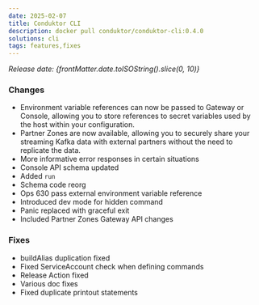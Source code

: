 ```yaml
---
date: 2025-02-07
title: Conduktor CLI
description: docker pull conduktor/conduktor-cli:0.4.0
solutions: cli
tags: features,fixes
---
```


*Release date: {frontMatter.date.toISOString().slice(0, 10)}*

### Changes
- Environment variable references can now be passed to Gateway or Console, allowing you to store references to secret variables used by the host within your configuration.
- Partner Zones are now available, allowing you to securely share your streaming Kafka data with external partners without the need to replicate the data.
- More informative error responses in certain situations
- Console API schema updated 
- Added `run` 
- Schema code reorg 
- Ops 630 pass external environment variable reference 
- Introduced dev mode for hidden command
- Panic replaced with graceful exit 
- Included Partner Zones Gateway API changes 

### Fixes
- buildAlias duplication fixed 
- Fixed ServiceAccount check when defining commands 
- Release Action fixed
- Various doc fixes
- Fixed duplicate printout statements